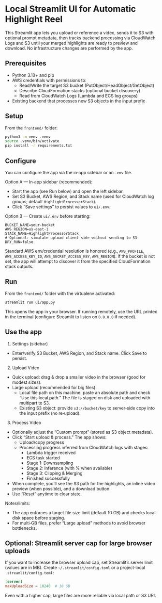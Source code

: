 # Local Streamlit UI for Automatic Highlight Reel

This Streamlit app lets you upload or reference a video, sends it to S3 with optional prompt metadata, then tracks backend processing via CloudWatch Logs and S3 until your merged highlights are ready to preview and download. No infrastructure changes are performed by the app.

## Prerequisites

- Python 3.10+ and pip
- AWS credentials with permissions to:
  - Read/Write the target S3 bucket (PutObject/HeadObject/GetObject)
  - Describe CloudFormation stacks (optional bucket discovery)
  - Read from CloudWatch Logs (Lambda and ECS log groups)
- Existing backend that processes new S3 objects in the input prefix

## Setup

From the `frontend/` folder:

```bash
python3 -m venv .venv
source .venv/bin/activate
pip install -r requirements.txt
```

## Configure

You can configure the app via the in‑app sidebar or an `.env` file.

Option A — In‑app sidebar (recommended):
- Start the app (see Run below) and open the left sidebar.
- Set S3 Bucket, AWS Region, and Stack name (used for CloudWatch log groups; default `HighlightProcessorStack`).
- Click “Save settings” to persist values to `ui/.env`.

Option B — Create `ui/.env` before starting:

```
BUCKET_NAME=your-bucket
AWS_REGION=us-east-1
STACK_NAME=HighlightProcessorStack
# Optional: simulate upload client-side without sending to S3
DRY_RUN=false
``` 

Standard AWS env/credential resolution is honored (e.g., `AWS_PROFILE`, `AWS_ACCESS_KEY_ID`, `AWS_SECRET_ACCESS_KEY`, `AWS_REGION`). If the bucket is not set, the app will attempt to discover it from the specified CloudFormation stack outputs.

## Run

From the `frontend/` folder with the virtualenv activated:

```bash
streamlit run ui/app.py
```

This opens the app in your browser. If running remotely, use the URL printed in the terminal (configure Streamlit to listen on `0.0.0.0` if needed).

## Use the app

1) Settings (sidebar)
- Enter/verify S3 Bucket, AWS Region, and Stack name. Click Save to persist.

2) Upload Video
- Quick upload: drag & drop a smaller video in the browser (good for modest sizes).
- Large upload (recommended for big files):
  - Local file path on this machine: paste an absolute path and check “Use this local path.” The file is staged on disk and uploaded with multipart to S3.
  - Existing S3 object: provide `s3://bucket/key` to server‑side copy into the input prefix (no re‑upload).

3) Process Video
- Optionally adjust the “Custom prompt” (stored as S3 object metadata).
- Click “Start upload & process.” The app shows:
  - Upload/copy progress
  - Processing progress inferred from CloudWatch logs with stages:
    - Lambda trigger received
    - ECS task started
    - Stage 1: Downsampling
    - Stage 2: Inference (with % when available)
    - Stage 3: Clipping & Merging
    - Finished successfully
- When complete, you’ll see the S3 path for the highlights, an inline video preview (when possible), and a download button.
- Use “Reset” anytime to clear state.

Notes/limits:
- The app enforces a target file size limit (default 10 GB) and checks local disk space before staging.
- For multi‑GB files, prefer “Large upload” methods to avoid browser bottlenecks.

## Optional: Streamlit server cap for large browser uploads

If you want to increase the browser upload cap, set Streamlit’s server limit (values are in MB). Create `~/.streamlit/config.toml` or a project‑local `.streamlit/config.toml`:

```toml
[server]
maxUploadSize = 10240  # 10 GB
```

Even with a higher cap, large files are more reliable via local path or S3 URI.
